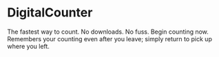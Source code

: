 # DigitalCounter
The fastest way to count. No downloads. No fuss. Begin counting now. Remembers your counting even after you leave; simply return to pick up where you left.

